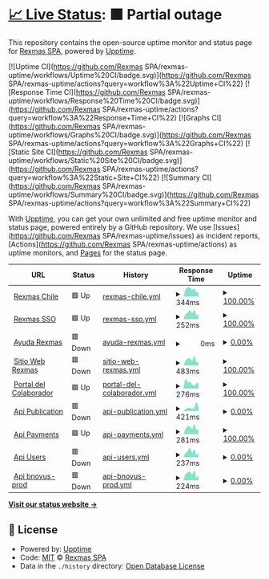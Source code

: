 # [📈 Live Status](https://demo.upptime.js.org): <!--live status--> **🟧 Partial outage**

This repository contains the open-source uptime monitor and status page for [Rexmas SPA](https://demo.upptime.js.org), powered by [Upptime](https://github.com/upptime/upptime).

[![Uptime CI](https://github.com/Rexmas SPA/rexmas-uptime/workflows/Uptime%20CI/badge.svg)](https://github.com/Rexmas SPA/rexmas-uptime/actions?query=workflow%3A%22Uptime+CI%22)
[![Response Time CI](https://github.com/Rexmas SPA/rexmas-uptime/workflows/Response%20Time%20CI/badge.svg)](https://github.com/Rexmas SPA/rexmas-uptime/actions?query=workflow%3A%22Response+Time+CI%22)
[![Graphs CI](https://github.com/Rexmas SPA/rexmas-uptime/workflows/Graphs%20CI/badge.svg)](https://github.com/Rexmas SPA/rexmas-uptime/actions?query=workflow%3A%22Graphs+CI%22)
[![Static Site CI](https://github.com/Rexmas SPA/rexmas-uptime/workflows/Static%20Site%20CI/badge.svg)](https://github.com/Rexmas SPA/rexmas-uptime/actions?query=workflow%3A%22Static+Site+CI%22)
[![Summary CI](https://github.com/Rexmas SPA/rexmas-uptime/workflows/Summary%20CI/badge.svg)](https://github.com/Rexmas SPA/rexmas-uptime/actions?query=workflow%3A%22Summary+CI%22)

With [Upptime](https://upptime.js.org), you can get your own unlimited and free uptime monitor and status page, powered entirely by a GitHub repository. We use [Issues](https://github.com/Rexmas SPA/rexmas-uptime/issues) as incident reports, [Actions](https://github.com/Rexmas SPA/rexmas-uptime/actions) as uptime monitors, and [Pages](https://demo.upptime.js.org) for the status page.

<!--start: status pages-->
<!-- This summary is generated by Upptime (https://github.com/upptime/upptime) -->
<!-- Do not edit this manually, your changes will be overwritten -->
<!-- prettier-ignore -->
| URL | Status | History | Response Time | Uptime |
| --- | ------ | ------- | ------------- | ------ |
| <img alt="" src="https://icons.duckduckgo.com/ip3/tercera.rexmas.cl.ico" height="13"> [Rexmas Chile](https://tercera.rexmas.cl/remuneraciones/es-CL/login) | 🟩 Up | [rexmas-chile.yml](https://github.com/yorkijr/rexmas-uptime/commits/HEAD/history/rexmas-chile.yml) | <details><summary><img alt="Response time graph" src="./graphs/rexmas-chile/response-time-week.png" height="20"> 344ms</summary><br><a href="https://yorkijr.github.io/rexmas-uptime/history/rexmas-chile"><img alt="Response time 408" src="https://img.shields.io/endpoint?url=https%3A%2F%2Fraw.githubusercontent.com%2Fyorkijr%2Frexmas-uptime%2FHEAD%2Fapi%2Frexmas-chile%2Fresponse-time.json"></a><br><a href="https://yorkijr.github.io/rexmas-uptime/history/rexmas-chile"><img alt="24-hour response time 223" src="https://img.shields.io/endpoint?url=https%3A%2F%2Fraw.githubusercontent.com%2Fyorkijr%2Frexmas-uptime%2FHEAD%2Fapi%2Frexmas-chile%2Fresponse-time-day.json"></a><br><a href="https://yorkijr.github.io/rexmas-uptime/history/rexmas-chile"><img alt="7-day response time 344" src="https://img.shields.io/endpoint?url=https%3A%2F%2Fraw.githubusercontent.com%2Fyorkijr%2Frexmas-uptime%2FHEAD%2Fapi%2Frexmas-chile%2Fresponse-time-week.json"></a><br><a href="https://yorkijr.github.io/rexmas-uptime/history/rexmas-chile"><img alt="30-day response time 330" src="https://img.shields.io/endpoint?url=https%3A%2F%2Fraw.githubusercontent.com%2Fyorkijr%2Frexmas-uptime%2FHEAD%2Fapi%2Frexmas-chile%2Fresponse-time-month.json"></a><br><a href="https://yorkijr.github.io/rexmas-uptime/history/rexmas-chile"><img alt="1-year response time 349" src="https://img.shields.io/endpoint?url=https%3A%2F%2Fraw.githubusercontent.com%2Fyorkijr%2Frexmas-uptime%2FHEAD%2Fapi%2Frexmas-chile%2Fresponse-time-year.json"></a></details> | <details><summary><a href="https://yorkijr.github.io/rexmas-uptime/history/rexmas-chile">100.00%</a></summary><a href="https://yorkijr.github.io/rexmas-uptime/history/rexmas-chile"><img alt="All-time uptime 99.96%" src="https://img.shields.io/endpoint?url=https%3A%2F%2Fraw.githubusercontent.com%2Fyorkijr%2Frexmas-uptime%2FHEAD%2Fapi%2Frexmas-chile%2Fuptime.json"></a><br><a href="https://yorkijr.github.io/rexmas-uptime/history/rexmas-chile"><img alt="24-hour uptime 100.00%" src="https://img.shields.io/endpoint?url=https%3A%2F%2Fraw.githubusercontent.com%2Fyorkijr%2Frexmas-uptime%2FHEAD%2Fapi%2Frexmas-chile%2Fuptime-day.json"></a><br><a href="https://yorkijr.github.io/rexmas-uptime/history/rexmas-chile"><img alt="7-day uptime 100.00%" src="https://img.shields.io/endpoint?url=https%3A%2F%2Fraw.githubusercontent.com%2Fyorkijr%2Frexmas-uptime%2FHEAD%2Fapi%2Frexmas-chile%2Fuptime-week.json"></a><br><a href="https://yorkijr.github.io/rexmas-uptime/history/rexmas-chile"><img alt="30-day uptime 100.00%" src="https://img.shields.io/endpoint?url=https%3A%2F%2Fraw.githubusercontent.com%2Fyorkijr%2Frexmas-uptime%2FHEAD%2Fapi%2Frexmas-chile%2Fuptime-month.json"></a><br><a href="https://yorkijr.github.io/rexmas-uptime/history/rexmas-chile"><img alt="1-year uptime 99.94%" src="https://img.shields.io/endpoint?url=https%3A%2F%2Fraw.githubusercontent.com%2Fyorkijr%2Frexmas-uptime%2FHEAD%2Fapi%2Frexmas-chile%2Fuptime-year.json"></a></details>
| <img alt="" src="https://icons.duckduckgo.com/ip3/accounts.rexmas.com.ico" height="13"> [Rexmas SSO](https://accounts.rexmas.com/login?membership_id=&system_id=&session_token=) | 🟩 Up | [rexmas-sso.yml](https://github.com/yorkijr/rexmas-uptime/commits/HEAD/history/rexmas-sso.yml) | <details><summary><img alt="Response time graph" src="./graphs/rexmas-sso/response-time-week.png" height="20"> 252ms</summary><br><a href="https://yorkijr.github.io/rexmas-uptime/history/rexmas-sso"><img alt="Response time 237" src="https://img.shields.io/endpoint?url=https%3A%2F%2Fraw.githubusercontent.com%2Fyorkijr%2Frexmas-uptime%2FHEAD%2Fapi%2Frexmas-sso%2Fresponse-time.json"></a><br><a href="https://yorkijr.github.io/rexmas-uptime/history/rexmas-sso"><img alt="24-hour response time 191" src="https://img.shields.io/endpoint?url=https%3A%2F%2Fraw.githubusercontent.com%2Fyorkijr%2Frexmas-uptime%2FHEAD%2Fapi%2Frexmas-sso%2Fresponse-time-day.json"></a><br><a href="https://yorkijr.github.io/rexmas-uptime/history/rexmas-sso"><img alt="7-day response time 252" src="https://img.shields.io/endpoint?url=https%3A%2F%2Fraw.githubusercontent.com%2Fyorkijr%2Frexmas-uptime%2FHEAD%2Fapi%2Frexmas-sso%2Fresponse-time-week.json"></a><br><a href="https://yorkijr.github.io/rexmas-uptime/history/rexmas-sso"><img alt="30-day response time 243" src="https://img.shields.io/endpoint?url=https%3A%2F%2Fraw.githubusercontent.com%2Fyorkijr%2Frexmas-uptime%2FHEAD%2Fapi%2Frexmas-sso%2Fresponse-time-month.json"></a><br><a href="https://yorkijr.github.io/rexmas-uptime/history/rexmas-sso"><img alt="1-year response time 221" src="https://img.shields.io/endpoint?url=https%3A%2F%2Fraw.githubusercontent.com%2Fyorkijr%2Frexmas-uptime%2FHEAD%2Fapi%2Frexmas-sso%2Fresponse-time-year.json"></a></details> | <details><summary><a href="https://yorkijr.github.io/rexmas-uptime/history/rexmas-sso">100.00%</a></summary><a href="https://yorkijr.github.io/rexmas-uptime/history/rexmas-sso"><img alt="All-time uptime 99.72%" src="https://img.shields.io/endpoint?url=https%3A%2F%2Fraw.githubusercontent.com%2Fyorkijr%2Frexmas-uptime%2FHEAD%2Fapi%2Frexmas-sso%2Fuptime.json"></a><br><a href="https://yorkijr.github.io/rexmas-uptime/history/rexmas-sso"><img alt="24-hour uptime 100.00%" src="https://img.shields.io/endpoint?url=https%3A%2F%2Fraw.githubusercontent.com%2Fyorkijr%2Frexmas-uptime%2FHEAD%2Fapi%2Frexmas-sso%2Fuptime-day.json"></a><br><a href="https://yorkijr.github.io/rexmas-uptime/history/rexmas-sso"><img alt="7-day uptime 100.00%" src="https://img.shields.io/endpoint?url=https%3A%2F%2Fraw.githubusercontent.com%2Fyorkijr%2Frexmas-uptime%2FHEAD%2Fapi%2Frexmas-sso%2Fuptime-week.json"></a><br><a href="https://yorkijr.github.io/rexmas-uptime/history/rexmas-sso"><img alt="30-day uptime 100.00%" src="https://img.shields.io/endpoint?url=https%3A%2F%2Fraw.githubusercontent.com%2Fyorkijr%2Frexmas-uptime%2FHEAD%2Fapi%2Frexmas-sso%2Fuptime-month.json"></a><br><a href="https://yorkijr.github.io/rexmas-uptime/history/rexmas-sso"><img alt="1-year uptime 99.98%" src="https://img.shields.io/endpoint?url=https%3A%2F%2Fraw.githubusercontent.com%2Fyorkijr%2Frexmas-uptime%2FHEAD%2Fapi%2Frexmas-sso%2Fuptime-year.json"></a></details>
| <img alt="" src="https://icons.duckduckgo.com/ip3/ayuda.rexmas.com.ico" height="13"> [Ayuda Rexmas](https://ayuda.rexmas.com/ayudas) | 🟥 Down | [ayuda-rexmas.yml](https://github.com/yorkijr/rexmas-uptime/commits/HEAD/history/ayuda-rexmas.yml) | <details><summary><img alt="Response time graph" src="./graphs/ayuda-rexmas/response-time-week.png" height="20"> 0ms</summary><br><a href="https://yorkijr.github.io/rexmas-uptime/history/ayuda-rexmas"><img alt="Response time 1325" src="https://img.shields.io/endpoint?url=https%3A%2F%2Fraw.githubusercontent.com%2Fyorkijr%2Frexmas-uptime%2FHEAD%2Fapi%2Fayuda-rexmas%2Fresponse-time.json"></a><br><a href="https://yorkijr.github.io/rexmas-uptime/history/ayuda-rexmas"><img alt="24-hour response time 0" src="https://img.shields.io/endpoint?url=https%3A%2F%2Fraw.githubusercontent.com%2Fyorkijr%2Frexmas-uptime%2FHEAD%2Fapi%2Fayuda-rexmas%2Fresponse-time-day.json"></a><br><a href="https://yorkijr.github.io/rexmas-uptime/history/ayuda-rexmas"><img alt="7-day response time 0" src="https://img.shields.io/endpoint?url=https%3A%2F%2Fraw.githubusercontent.com%2Fyorkijr%2Frexmas-uptime%2FHEAD%2Fapi%2Fayuda-rexmas%2Fresponse-time-week.json"></a><br><a href="https://yorkijr.github.io/rexmas-uptime/history/ayuda-rexmas"><img alt="30-day response time 0" src="https://img.shields.io/endpoint?url=https%3A%2F%2Fraw.githubusercontent.com%2Fyorkijr%2Frexmas-uptime%2FHEAD%2Fapi%2Fayuda-rexmas%2Fresponse-time-month.json"></a><br><a href="https://yorkijr.github.io/rexmas-uptime/history/ayuda-rexmas"><img alt="1-year response time 1370" src="https://img.shields.io/endpoint?url=https%3A%2F%2Fraw.githubusercontent.com%2Fyorkijr%2Frexmas-uptime%2FHEAD%2Fapi%2Fayuda-rexmas%2Fresponse-time-year.json"></a></details> | <details><summary><a href="https://yorkijr.github.io/rexmas-uptime/history/ayuda-rexmas">0.00%</a></summary><a href="https://yorkijr.github.io/rexmas-uptime/history/ayuda-rexmas"><img alt="All-time uptime 93.28%" src="https://img.shields.io/endpoint?url=https%3A%2F%2Fraw.githubusercontent.com%2Fyorkijr%2Frexmas-uptime%2FHEAD%2Fapi%2Fayuda-rexmas%2Fuptime.json"></a><br><a href="https://yorkijr.github.io/rexmas-uptime/history/ayuda-rexmas"><img alt="24-hour uptime 0.00%" src="https://img.shields.io/endpoint?url=https%3A%2F%2Fraw.githubusercontent.com%2Fyorkijr%2Frexmas-uptime%2FHEAD%2Fapi%2Fayuda-rexmas%2Fuptime-day.json"></a><br><a href="https://yorkijr.github.io/rexmas-uptime/history/ayuda-rexmas"><img alt="7-day uptime 0.00%" src="https://img.shields.io/endpoint?url=https%3A%2F%2Fraw.githubusercontent.com%2Fyorkijr%2Frexmas-uptime%2FHEAD%2Fapi%2Fayuda-rexmas%2Fuptime-week.json"></a><br><a href="https://yorkijr.github.io/rexmas-uptime/history/ayuda-rexmas"><img alt="30-day uptime 0.00%" src="https://img.shields.io/endpoint?url=https%3A%2F%2Fraw.githubusercontent.com%2Fyorkijr%2Frexmas-uptime%2FHEAD%2Fapi%2Fayuda-rexmas%2Fuptime-month.json"></a><br><a href="https://yorkijr.github.io/rexmas-uptime/history/ayuda-rexmas"><img alt="1-year uptime 80.66%" src="https://img.shields.io/endpoint?url=https%3A%2F%2Fraw.githubusercontent.com%2Fyorkijr%2Frexmas-uptime%2FHEAD%2Fapi%2Fayuda-rexmas%2Fuptime-year.json"></a></details>
| <img alt="" src="https://icons.duckduckgo.com/ip3/rexmas.com.ico" height="13"> [Sitio Web Rexmas](https://rexmas.com) | 🟥 Down | [sitio-web-rexmas.yml](https://github.com/yorkijr/rexmas-uptime/commits/HEAD/history/sitio-web-rexmas.yml) | <details><summary><img alt="Response time graph" src="./graphs/sitio-web-rexmas/response-time-week.png" height="20"> 483ms</summary><br><a href="https://yorkijr.github.io/rexmas-uptime/history/sitio-web-rexmas"><img alt="Response time 456" src="https://img.shields.io/endpoint?url=https%3A%2F%2Fraw.githubusercontent.com%2Fyorkijr%2Frexmas-uptime%2FHEAD%2Fapi%2Fsitio-web-rexmas%2Fresponse-time.json"></a><br><a href="https://yorkijr.github.io/rexmas-uptime/history/sitio-web-rexmas"><img alt="24-hour response time 292" src="https://img.shields.io/endpoint?url=https%3A%2F%2Fraw.githubusercontent.com%2Fyorkijr%2Frexmas-uptime%2FHEAD%2Fapi%2Fsitio-web-rexmas%2Fresponse-time-day.json"></a><br><a href="https://yorkijr.github.io/rexmas-uptime/history/sitio-web-rexmas"><img alt="7-day response time 483" src="https://img.shields.io/endpoint?url=https%3A%2F%2Fraw.githubusercontent.com%2Fyorkijr%2Frexmas-uptime%2FHEAD%2Fapi%2Fsitio-web-rexmas%2Fresponse-time-week.json"></a><br><a href="https://yorkijr.github.io/rexmas-uptime/history/sitio-web-rexmas"><img alt="30-day response time 384" src="https://img.shields.io/endpoint?url=https%3A%2F%2Fraw.githubusercontent.com%2Fyorkijr%2Frexmas-uptime%2FHEAD%2Fapi%2Fsitio-web-rexmas%2Fresponse-time-month.json"></a><br><a href="https://yorkijr.github.io/rexmas-uptime/history/sitio-web-rexmas"><img alt="1-year response time 472" src="https://img.shields.io/endpoint?url=https%3A%2F%2Fraw.githubusercontent.com%2Fyorkijr%2Frexmas-uptime%2FHEAD%2Fapi%2Fsitio-web-rexmas%2Fresponse-time-year.json"></a></details> | <details><summary><a href="https://yorkijr.github.io/rexmas-uptime/history/sitio-web-rexmas">100.00%</a></summary><a href="https://yorkijr.github.io/rexmas-uptime/history/sitio-web-rexmas"><img alt="All-time uptime 99.85%" src="https://img.shields.io/endpoint?url=https%3A%2F%2Fraw.githubusercontent.com%2Fyorkijr%2Frexmas-uptime%2FHEAD%2Fapi%2Fsitio-web-rexmas%2Fuptime.json"></a><br><a href="https://yorkijr.github.io/rexmas-uptime/history/sitio-web-rexmas"><img alt="24-hour uptime 99.99%" src="https://img.shields.io/endpoint?url=https%3A%2F%2Fraw.githubusercontent.com%2Fyorkijr%2Frexmas-uptime%2FHEAD%2Fapi%2Fsitio-web-rexmas%2Fuptime-day.json"></a><br><a href="https://yorkijr.github.io/rexmas-uptime/history/sitio-web-rexmas"><img alt="7-day uptime 100.00%" src="https://img.shields.io/endpoint?url=https%3A%2F%2Fraw.githubusercontent.com%2Fyorkijr%2Frexmas-uptime%2FHEAD%2Fapi%2Fsitio-web-rexmas%2Fuptime-week.json"></a><br><a href="https://yorkijr.github.io/rexmas-uptime/history/sitio-web-rexmas"><img alt="30-day uptime 100.00%" src="https://img.shields.io/endpoint?url=https%3A%2F%2Fraw.githubusercontent.com%2Fyorkijr%2Frexmas-uptime%2FHEAD%2Fapi%2Fsitio-web-rexmas%2Fuptime-month.json"></a><br><a href="https://yorkijr.github.io/rexmas-uptime/history/sitio-web-rexmas"><img alt="1-year uptime 99.99%" src="https://img.shields.io/endpoint?url=https%3A%2F%2Fraw.githubusercontent.com%2Fyorkijr%2Frexmas-uptime%2FHEAD%2Fapi%2Fsitio-web-rexmas%2Fuptime-year.json"></a></details>
| <img alt="" src="https://icons.duckduckgo.com/ip3/tercera.mirexmas.com.ico" height="13"> [Portal del Colaborador](https://tercera.mirexmas.com) | 🟩 Up | [portal-del-colaborador.yml](https://github.com/yorkijr/rexmas-uptime/commits/HEAD/history/portal-del-colaborador.yml) | <details><summary><img alt="Response time graph" src="./graphs/portal-del-colaborador/response-time-week.png" height="20"> 276ms</summary><br><a href="https://yorkijr.github.io/rexmas-uptime/history/portal-del-colaborador"><img alt="Response time 268" src="https://img.shields.io/endpoint?url=https%3A%2F%2Fraw.githubusercontent.com%2Fyorkijr%2Frexmas-uptime%2FHEAD%2Fapi%2Fportal-del-colaborador%2Fresponse-time.json"></a><br><a href="https://yorkijr.github.io/rexmas-uptime/history/portal-del-colaborador"><img alt="24-hour response time 271" src="https://img.shields.io/endpoint?url=https%3A%2F%2Fraw.githubusercontent.com%2Fyorkijr%2Frexmas-uptime%2FHEAD%2Fapi%2Fportal-del-colaborador%2Fresponse-time-day.json"></a><br><a href="https://yorkijr.github.io/rexmas-uptime/history/portal-del-colaborador"><img alt="7-day response time 276" src="https://img.shields.io/endpoint?url=https%3A%2F%2Fraw.githubusercontent.com%2Fyorkijr%2Frexmas-uptime%2FHEAD%2Fapi%2Fportal-del-colaborador%2Fresponse-time-week.json"></a><br><a href="https://yorkijr.github.io/rexmas-uptime/history/portal-del-colaborador"><img alt="30-day response time 298" src="https://img.shields.io/endpoint?url=https%3A%2F%2Fraw.githubusercontent.com%2Fyorkijr%2Frexmas-uptime%2FHEAD%2Fapi%2Fportal-del-colaborador%2Fresponse-time-month.json"></a><br><a href="https://yorkijr.github.io/rexmas-uptime/history/portal-del-colaborador"><img alt="1-year response time 271" src="https://img.shields.io/endpoint?url=https%3A%2F%2Fraw.githubusercontent.com%2Fyorkijr%2Frexmas-uptime%2FHEAD%2Fapi%2Fportal-del-colaborador%2Fresponse-time-year.json"></a></details> | <details><summary><a href="https://yorkijr.github.io/rexmas-uptime/history/portal-del-colaborador">100.00%</a></summary><a href="https://yorkijr.github.io/rexmas-uptime/history/portal-del-colaborador"><img alt="All-time uptime 100.00%" src="https://img.shields.io/endpoint?url=https%3A%2F%2Fraw.githubusercontent.com%2Fyorkijr%2Frexmas-uptime%2FHEAD%2Fapi%2Fportal-del-colaborador%2Fuptime.json"></a><br><a href="https://yorkijr.github.io/rexmas-uptime/history/portal-del-colaborador"><img alt="24-hour uptime 100.00%" src="https://img.shields.io/endpoint?url=https%3A%2F%2Fraw.githubusercontent.com%2Fyorkijr%2Frexmas-uptime%2FHEAD%2Fapi%2Fportal-del-colaborador%2Fuptime-day.json"></a><br><a href="https://yorkijr.github.io/rexmas-uptime/history/portal-del-colaborador"><img alt="7-day uptime 100.00%" src="https://img.shields.io/endpoint?url=https%3A%2F%2Fraw.githubusercontent.com%2Fyorkijr%2Frexmas-uptime%2FHEAD%2Fapi%2Fportal-del-colaborador%2Fuptime-week.json"></a><br><a href="https://yorkijr.github.io/rexmas-uptime/history/portal-del-colaborador"><img alt="30-day uptime 100.00%" src="https://img.shields.io/endpoint?url=https%3A%2F%2Fraw.githubusercontent.com%2Fyorkijr%2Frexmas-uptime%2FHEAD%2Fapi%2Fportal-del-colaborador%2Fuptime-month.json"></a><br><a href="https://yorkijr.github.io/rexmas-uptime/history/portal-del-colaborador"><img alt="1-year uptime 100.00%" src="https://img.shields.io/endpoint?url=https%3A%2F%2Fraw.githubusercontent.com%2Fyorkijr%2Frexmas-uptime%2FHEAD%2Fapi%2Fportal-del-colaborador%2Fuptime-year.json"></a></details>
| <img alt="" src="https://icons.duckduckgo.com/ip3/publications.rexmas.com.ico" height="13"> [Api Publication](https://publications.rexmas.com) | 🟥 Down | [api-publication.yml](https://github.com/yorkijr/rexmas-uptime/commits/HEAD/history/api-publication.yml) | <details><summary><img alt="Response time graph" src="./graphs/api-publication/response-time-week.png" height="20"> 421ms</summary><br><a href="https://yorkijr.github.io/rexmas-uptime/history/api-publication"><img alt="Response time 293" src="https://img.shields.io/endpoint?url=https%3A%2F%2Fraw.githubusercontent.com%2Fyorkijr%2Frexmas-uptime%2FHEAD%2Fapi%2Fapi-publication%2Fresponse-time.json"></a><br><a href="https://yorkijr.github.io/rexmas-uptime/history/api-publication"><img alt="24-hour response time 265" src="https://img.shields.io/endpoint?url=https%3A%2F%2Fraw.githubusercontent.com%2Fyorkijr%2Frexmas-uptime%2FHEAD%2Fapi%2Fapi-publication%2Fresponse-time-day.json"></a><br><a href="https://yorkijr.github.io/rexmas-uptime/history/api-publication"><img alt="7-day response time 421" src="https://img.shields.io/endpoint?url=https%3A%2F%2Fraw.githubusercontent.com%2Fyorkijr%2Frexmas-uptime%2FHEAD%2Fapi%2Fapi-publication%2Fresponse-time-week.json"></a><br><a href="https://yorkijr.github.io/rexmas-uptime/history/api-publication"><img alt="30-day response time 349" src="https://img.shields.io/endpoint?url=https%3A%2F%2Fraw.githubusercontent.com%2Fyorkijr%2Frexmas-uptime%2FHEAD%2Fapi%2Fapi-publication%2Fresponse-time-month.json"></a><br><a href="https://yorkijr.github.io/rexmas-uptime/history/api-publication"><img alt="1-year response time 292" src="https://img.shields.io/endpoint?url=https%3A%2F%2Fraw.githubusercontent.com%2Fyorkijr%2Frexmas-uptime%2FHEAD%2Fapi%2Fapi-publication%2Fresponse-time-year.json"></a></details> | <details><summary><a href="https://yorkijr.github.io/rexmas-uptime/history/api-publication">0.00%</a></summary><a href="https://yorkijr.github.io/rexmas-uptime/history/api-publication"><img alt="All-time uptime 75.54%" src="https://img.shields.io/endpoint?url=https%3A%2F%2Fraw.githubusercontent.com%2Fyorkijr%2Frexmas-uptime%2FHEAD%2Fapi%2Fapi-publication%2Fuptime.json"></a><br><a href="https://yorkijr.github.io/rexmas-uptime/history/api-publication"><img alt="24-hour uptime 0.00%" src="https://img.shields.io/endpoint?url=https%3A%2F%2Fraw.githubusercontent.com%2Fyorkijr%2Frexmas-uptime%2FHEAD%2Fapi%2Fapi-publication%2Fuptime-day.json"></a><br><a href="https://yorkijr.github.io/rexmas-uptime/history/api-publication"><img alt="7-day uptime 0.00%" src="https://img.shields.io/endpoint?url=https%3A%2F%2Fraw.githubusercontent.com%2Fyorkijr%2Frexmas-uptime%2FHEAD%2Fapi%2Fapi-publication%2Fuptime-week.json"></a><br><a href="https://yorkijr.github.io/rexmas-uptime/history/api-publication"><img alt="30-day uptime 0.00%" src="https://img.shields.io/endpoint?url=https%3A%2F%2Fraw.githubusercontent.com%2Fyorkijr%2Frexmas-uptime%2FHEAD%2Fapi%2Fapi-publication%2Fuptime-month.json"></a><br><a href="https://yorkijr.github.io/rexmas-uptime/history/api-publication"><img alt="1-year uptime 25.77%" src="https://img.shields.io/endpoint?url=https%3A%2F%2Fraw.githubusercontent.com%2Fyorkijr%2Frexmas-uptime%2FHEAD%2Fapi%2Fapi-publication%2Fuptime-year.json"></a></details>
| <img alt="" src="https://icons.duckduckgo.com/ip3/payments.rexmas.com.ico" height="13"> [Api Payments](https://payments.rexmas.com) | 🟩 Up | [api-payments.yml](https://github.com/yorkijr/rexmas-uptime/commits/HEAD/history/api-payments.yml) | <details><summary><img alt="Response time graph" src="./graphs/api-payments/response-time-week.png" height="20"> 281ms</summary><br><a href="https://yorkijr.github.io/rexmas-uptime/history/api-payments"><img alt="Response time 254" src="https://img.shields.io/endpoint?url=https%3A%2F%2Fraw.githubusercontent.com%2Fyorkijr%2Frexmas-uptime%2FHEAD%2Fapi%2Fapi-payments%2Fresponse-time.json"></a><br><a href="https://yorkijr.github.io/rexmas-uptime/history/api-payments"><img alt="24-hour response time 196" src="https://img.shields.io/endpoint?url=https%3A%2F%2Fraw.githubusercontent.com%2Fyorkijr%2Frexmas-uptime%2FHEAD%2Fapi%2Fapi-payments%2Fresponse-time-day.json"></a><br><a href="https://yorkijr.github.io/rexmas-uptime/history/api-payments"><img alt="7-day response time 281" src="https://img.shields.io/endpoint?url=https%3A%2F%2Fraw.githubusercontent.com%2Fyorkijr%2Frexmas-uptime%2FHEAD%2Fapi%2Fapi-payments%2Fresponse-time-week.json"></a><br><a href="https://yorkijr.github.io/rexmas-uptime/history/api-payments"><img alt="30-day response time 267" src="https://img.shields.io/endpoint?url=https%3A%2F%2Fraw.githubusercontent.com%2Fyorkijr%2Frexmas-uptime%2FHEAD%2Fapi%2Fapi-payments%2Fresponse-time-month.json"></a><br><a href="https://yorkijr.github.io/rexmas-uptime/history/api-payments"><img alt="1-year response time 241" src="https://img.shields.io/endpoint?url=https%3A%2F%2Fraw.githubusercontent.com%2Fyorkijr%2Frexmas-uptime%2FHEAD%2Fapi%2Fapi-payments%2Fresponse-time-year.json"></a></details> | <details><summary><a href="https://yorkijr.github.io/rexmas-uptime/history/api-payments">100.00%</a></summary><a href="https://yorkijr.github.io/rexmas-uptime/history/api-payments"><img alt="All-time uptime 99.76%" src="https://img.shields.io/endpoint?url=https%3A%2F%2Fraw.githubusercontent.com%2Fyorkijr%2Frexmas-uptime%2FHEAD%2Fapi%2Fapi-payments%2Fuptime.json"></a><br><a href="https://yorkijr.github.io/rexmas-uptime/history/api-payments"><img alt="24-hour uptime 100.00%" src="https://img.shields.io/endpoint?url=https%3A%2F%2Fraw.githubusercontent.com%2Fyorkijr%2Frexmas-uptime%2FHEAD%2Fapi%2Fapi-payments%2Fuptime-day.json"></a><br><a href="https://yorkijr.github.io/rexmas-uptime/history/api-payments"><img alt="7-day uptime 100.00%" src="https://img.shields.io/endpoint?url=https%3A%2F%2Fraw.githubusercontent.com%2Fyorkijr%2Frexmas-uptime%2FHEAD%2Fapi%2Fapi-payments%2Fuptime-week.json"></a><br><a href="https://yorkijr.github.io/rexmas-uptime/history/api-payments"><img alt="30-day uptime 100.00%" src="https://img.shields.io/endpoint?url=https%3A%2F%2Fraw.githubusercontent.com%2Fyorkijr%2Frexmas-uptime%2FHEAD%2Fapi%2Fapi-payments%2Fuptime-month.json"></a><br><a href="https://yorkijr.github.io/rexmas-uptime/history/api-payments"><img alt="1-year uptime 99.99%" src="https://img.shields.io/endpoint?url=https%3A%2F%2Fraw.githubusercontent.com%2Fyorkijr%2Frexmas-uptime%2FHEAD%2Fapi%2Fapi-payments%2Fuptime-year.json"></a></details>
| <img alt="" src="https://icons.duckduckgo.com/ip3/api-users.rexmas.com.ico" height="13"> [Api Users](https://api-users.rexmas.com/docs) | 🟥 Down | [api-users.yml](https://github.com/yorkijr/rexmas-uptime/commits/HEAD/history/api-users.yml) | <details><summary><img alt="Response time graph" src="./graphs/api-users/response-time-week.png" height="20"> 237ms</summary><br><a href="https://yorkijr.github.io/rexmas-uptime/history/api-users"><img alt="Response time 218" src="https://img.shields.io/endpoint?url=https%3A%2F%2Fraw.githubusercontent.com%2Fyorkijr%2Frexmas-uptime%2FHEAD%2Fapi%2Fapi-users%2Fresponse-time.json"></a><br><a href="https://yorkijr.github.io/rexmas-uptime/history/api-users"><img alt="24-hour response time 179" src="https://img.shields.io/endpoint?url=https%3A%2F%2Fraw.githubusercontent.com%2Fyorkijr%2Frexmas-uptime%2FHEAD%2Fapi%2Fapi-users%2Fresponse-time-day.json"></a><br><a href="https://yorkijr.github.io/rexmas-uptime/history/api-users"><img alt="7-day response time 237" src="https://img.shields.io/endpoint?url=https%3A%2F%2Fraw.githubusercontent.com%2Fyorkijr%2Frexmas-uptime%2FHEAD%2Fapi%2Fapi-users%2Fresponse-time-week.json"></a><br><a href="https://yorkijr.github.io/rexmas-uptime/history/api-users"><img alt="30-day response time 226" src="https://img.shields.io/endpoint?url=https%3A%2F%2Fraw.githubusercontent.com%2Fyorkijr%2Frexmas-uptime%2FHEAD%2Fapi%2Fapi-users%2Fresponse-time-month.json"></a><br><a href="https://yorkijr.github.io/rexmas-uptime/history/api-users"><img alt="1-year response time 218" src="https://img.shields.io/endpoint?url=https%3A%2F%2Fraw.githubusercontent.com%2Fyorkijr%2Frexmas-uptime%2FHEAD%2Fapi%2Fapi-users%2Fresponse-time-year.json"></a></details> | <details><summary><a href="https://yorkijr.github.io/rexmas-uptime/history/api-users">0.00%</a></summary><a href="https://yorkijr.github.io/rexmas-uptime/history/api-users"><img alt="All-time uptime 0.38%" src="https://img.shields.io/endpoint?url=https%3A%2F%2Fraw.githubusercontent.com%2Fyorkijr%2Frexmas-uptime%2FHEAD%2Fapi%2Fapi-users%2Fuptime.json"></a><br><a href="https://yorkijr.github.io/rexmas-uptime/history/api-users"><img alt="24-hour uptime 0.00%" src="https://img.shields.io/endpoint?url=https%3A%2F%2Fraw.githubusercontent.com%2Fyorkijr%2Frexmas-uptime%2FHEAD%2Fapi%2Fapi-users%2Fuptime-day.json"></a><br><a href="https://yorkijr.github.io/rexmas-uptime/history/api-users"><img alt="7-day uptime 0.00%" src="https://img.shields.io/endpoint?url=https%3A%2F%2Fraw.githubusercontent.com%2Fyorkijr%2Frexmas-uptime%2FHEAD%2Fapi%2Fapi-users%2Fuptime-week.json"></a><br><a href="https://yorkijr.github.io/rexmas-uptime/history/api-users"><img alt="30-day uptime 0.00%" src="https://img.shields.io/endpoint?url=https%3A%2F%2Fraw.githubusercontent.com%2Fyorkijr%2Frexmas-uptime%2FHEAD%2Fapi%2Fapi-users%2Fuptime-month.json"></a><br><a href="https://yorkijr.github.io/rexmas-uptime/history/api-users"><img alt="1-year uptime 0.38%" src="https://img.shields.io/endpoint?url=https%3A%2F%2Fraw.githubusercontent.com%2Fyorkijr%2Frexmas-uptime%2FHEAD%2Fapi%2Fapi-users%2Fuptime-year.json"></a></details>
| <img alt="" src="https://icons.duckduckgo.com/ip3/manager-api.rexmas.com.ico" height="13"> [Api bnovus-prod](https://manager-api.rexmas.com/admin) | 🟥 Down | [api-bnovus-prod.yml](https://github.com/yorkijr/rexmas-uptime/commits/HEAD/history/api-bnovus-prod.yml) | <details><summary><img alt="Response time graph" src="./graphs/api-bnovus-prod/response-time-week.png" height="20"> 224ms</summary><br><a href="https://yorkijr.github.io/rexmas-uptime/history/api-bnovus-prod"><img alt="Response time 394" src="https://img.shields.io/endpoint?url=https%3A%2F%2Fraw.githubusercontent.com%2Fyorkijr%2Frexmas-uptime%2FHEAD%2Fapi%2Fapi-bnovus-prod%2Fresponse-time.json"></a><br><a href="https://yorkijr.github.io/rexmas-uptime/history/api-bnovus-prod"><img alt="24-hour response time 171" src="https://img.shields.io/endpoint?url=https%3A%2F%2Fraw.githubusercontent.com%2Fyorkijr%2Frexmas-uptime%2FHEAD%2Fapi%2Fapi-bnovus-prod%2Fresponse-time-day.json"></a><br><a href="https://yorkijr.github.io/rexmas-uptime/history/api-bnovus-prod"><img alt="7-day response time 224" src="https://img.shields.io/endpoint?url=https%3A%2F%2Fraw.githubusercontent.com%2Fyorkijr%2Frexmas-uptime%2FHEAD%2Fapi%2Fapi-bnovus-prod%2Fresponse-time-week.json"></a><br><a href="https://yorkijr.github.io/rexmas-uptime/history/api-bnovus-prod"><img alt="30-day response time 228" src="https://img.shields.io/endpoint?url=https%3A%2F%2Fraw.githubusercontent.com%2Fyorkijr%2Frexmas-uptime%2FHEAD%2Fapi%2Fapi-bnovus-prod%2Fresponse-time-month.json"></a><br><a href="https://yorkijr.github.io/rexmas-uptime/history/api-bnovus-prod"><img alt="1-year response time 402" src="https://img.shields.io/endpoint?url=https%3A%2F%2Fraw.githubusercontent.com%2Fyorkijr%2Frexmas-uptime%2FHEAD%2Fapi%2Fapi-bnovus-prod%2Fresponse-time-year.json"></a></details> | <details><summary><a href="https://yorkijr.github.io/rexmas-uptime/history/api-bnovus-prod">0.00%</a></summary><a href="https://yorkijr.github.io/rexmas-uptime/history/api-bnovus-prod"><img alt="All-time uptime 83.75%" src="https://img.shields.io/endpoint?url=https%3A%2F%2Fraw.githubusercontent.com%2Fyorkijr%2Frexmas-uptime%2FHEAD%2Fapi%2Fapi-bnovus-prod%2Fuptime.json"></a><br><a href="https://yorkijr.github.io/rexmas-uptime/history/api-bnovus-prod"><img alt="24-hour uptime 0.00%" src="https://img.shields.io/endpoint?url=https%3A%2F%2Fraw.githubusercontent.com%2Fyorkijr%2Frexmas-uptime%2FHEAD%2Fapi%2Fapi-bnovus-prod%2Fuptime-day.json"></a><br><a href="https://yorkijr.github.io/rexmas-uptime/history/api-bnovus-prod"><img alt="7-day uptime 0.00%" src="https://img.shields.io/endpoint?url=https%3A%2F%2Fraw.githubusercontent.com%2Fyorkijr%2Frexmas-uptime%2FHEAD%2Fapi%2Fapi-bnovus-prod%2Fuptime-week.json"></a><br><a href="https://yorkijr.github.io/rexmas-uptime/history/api-bnovus-prod"><img alt="30-day uptime 0.00%" src="https://img.shields.io/endpoint?url=https%3A%2F%2Fraw.githubusercontent.com%2Fyorkijr%2Frexmas-uptime%2FHEAD%2Fapi%2Fapi-bnovus-prod%2Fuptime-month.json"></a><br><a href="https://yorkijr.github.io/rexmas-uptime/history/api-bnovus-prod"><img alt="1-year uptime 69.85%" src="https://img.shields.io/endpoint?url=https%3A%2F%2Fraw.githubusercontent.com%2Fyorkijr%2Frexmas-uptime%2FHEAD%2Fapi%2Fapi-bnovus-prod%2Fuptime-year.json"></a></details>

<!--end: status pages-->

[**Visit our status website →**](https://demo.upptime.js.org)

## 📄 License

- Powered by: [Upptime](https://github.com/upptime/upptime)
- Code: [MIT](./LICENSE) © [Rexmas SPA](https://demo.upptime.js.org)
- Data in the `./history` directory: [Open Database License](https://opendatacommons.org/licenses/odbl/1-0/)
